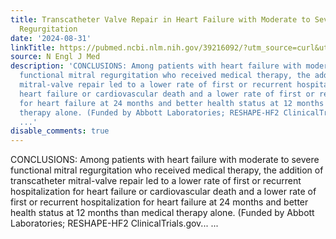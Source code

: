 ```yaml
---
title: Transcatheter Valve Repair in Heart Failure with Moderate to Severe Mitral
  Regurgitation
date: '2024-08-31'
linkTitle: https://pubmed.ncbi.nlm.nih.gov/39216092/?utm_source=curl&utm_medium=rss&utm_campaign=pubmed-2&utm_content=1LIK-026Y9bjRE4xDQ231BSa89BnY4O2Rfi-9WXQd8C31C6cqE&fc=20211015124055&ff=20240901181504&v=2.18.0.post9+e462414
source: N Engl J Med
description: 'CONCLUSIONS: Among patients with heart failure with moderate to severe
  functional mitral regurgitation who received medical therapy, the addition of transcatheter
  mitral-valve repair led to a lower rate of first or recurrent hospitalization for
  heart failure or cardiovascular death and a lower rate of first or recurrent hospitalization
  for heart failure at 24 months and better health status at 12 months than medical
  therapy alone. (Funded by Abbott Laboratories; RESHAPE-HF2 ClinicalTrials.gov...
  ...'
disable_comments: true
---
```

CONCLUSIONS: Among patients with heart failure with moderate to severe functional mitral regurgitation who received medical therapy, the addition of transcatheter mitral-valve repair led to a lower rate of first or recurrent hospitalization for heart failure or cardiovascular death and a lower rate of first or recurrent hospitalization for heart failure at 24 months and better health status at 12 months than medical therapy alone. (Funded by Abbott Laboratories; RESHAPE-HF2 ClinicalTrials.gov... ...
